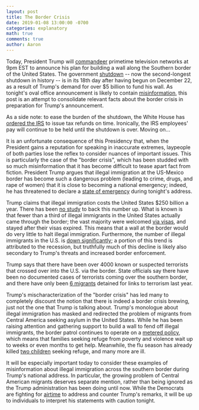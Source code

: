 ```yaml
---
layout: post
title: The Border Crisis
date: 2019-01-08 13:00:00 -0700
categories: explanatory 
math: true
comments: true
author: Aaron
---
```


Today, President Trump will [commandeer](https://twitter.com/realDonaldTrump?ref_src=twsrc%5Egoogle%7Ctwcamp%5Eserp%7Ctwgr%5Eauthor) primetime television networks at 9pm EST to announce his plan for building a wall along the Southern border of the United States. The government [shutdown](https://www.politico.com/latest-news-updates/government-shutdown-2018) -- now the second-longest shutdown in history -- is in its 18th day after having begun on December 22, as a result of Trump's demand for over $5 billion to fund his wall. As tonight's oval office announcement is likely to contain [misinformation](https://www.politifact.com/personalities/donald-trump/statements/byruling/pants-fire/), this post is an attempt to consolidate relevant facts about the border crisis in preparation for Trump's announcement.  

As a side note: to ease the burden of the shutdown, the White House has [ordered the IRS](https://www.npr.org/2019/01/07/683006291/despite-70-000-furloughed-irs-workers-white-house-vows-refunds-will-be-issued) to issue tax refunds on time. Ironically, the IRS employees' pay will continue to be held until the shutdown is over. Moving on...  

It is an unfortunate consequence of this Presidency that, when the President gains a reputation for speaking in inaccurate extremes, laypeople of both parties lose the reflex to consider nuances of important issues. This is particularly the case of the "border crisis", which has been studded with so much misinformation that it has become difficult to tease apart fact from fiction. President Trump argues that illegal immigration at the US-Mexico border has become such a dangerous problem (leading to crime, drugs, and rape of women) that it is close to becoming a national emergency; indeed, he has threatened to declare a [state of emergency](https://www.vox.com/policy-and-politics/2019/1/8/18172749/trump-national-emergency-government-shutdown-wall) during tonight's address.  

Trump claims that illegal immigration costs the United States $250 billion a year. There has been [no study](https://www.politifact.com/truth-o-meter/statements/2018/dec/05/donald-trump/donald-trumps-false-claim-about-cost-illegal-immig/) to back this number up. What is known is that fewer than a third of illegal immigrants in the United States actually came through the border; the vast majority were welcomed [via visas](https://www.apnews.com/48d0ad46f143478d9384410f5ae3d38b), and stayed after their visas expired. This means that a wall at the border would do very little to halt illegal immigration. Furthermore, the number of illegal immigrants in the U.S. is [down significantly](https://www.nytimes.com/2018/06/20/us/politics/fact-check-trump-border-crossings-declining-.html); a portion of this trend is attributed to the recession, but truthfully much of this decline is likely also secondary to Trump's threats and increased border enforcement.  

Trump says that there have been over 4000 known or suspected terrorists that crossed over into the U.S. via the border. State officials say there have been no documented cases of terrorists coming over the southern border, and there have only been [6 migrants](http://www.msnbc.com/rachel-maddow-show/white-house-claims-about-terrorism-border-unravel-embarrassing-fashion) detained for links to terrorism last year.  

Trump's mischaracterization of the "border crisis" has led many to completely discount the notion that there is indeed a border crisis brewing, just not the one that Trump is talking about. Trump's monologue about illegal immigration has masked and redirected the problem of migrants from Central America seeking asylum in the United States. While he has been raising attention and gathering support to build a wall to fend off illegal immigrants, the border patrol continues to operate on a [metered policy](https://www.vox.com/2018/11/28/18089048/border-asylum-trump-metering-legally-ports), which means that families seeking refuge from poverty and violence wait up to weeks or even months to get help. Meanwhile, the flu season has already killed [two children](https://www.apnews.com/f0e4e2edad9c456d9a01b38b25d76320) seeking refuge, and many more are ill.  

It will be especially important today to consider these examples of misinformation about illegal immigration across the southern border during Trump's national address. In particular, the growing problem of Central American migrants deserves separate mention, rather than being ignored as the Trump administration has been doing until now. While the Democrats are fighting for [airtime](https://thehill.com/blogs/floor-action/senate/424258-democrats-demand-air-time-to-counter-trumps-border-speech) to address and counter Trump's remarks, it will be up to individuals to interpret his statements with caution tonight.